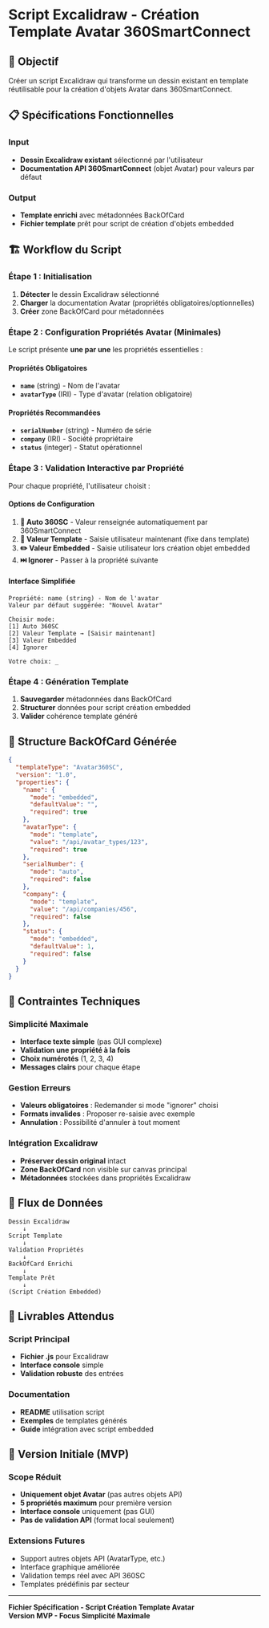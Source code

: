 # Script Excalidraw - Création Template Avatar 360SmartConnect

## 🎯 Objectif
Créer un script Excalidraw qui transforme un dessin existant en template réutilisable pour la création d'objets Avatar dans 360SmartConnect.

## 📋 Spécifications Fonctionnelles

### Input
- **Dessin Excalidraw existant** sélectionné par l'utilisateur
- **Documentation API 360SmartConnect** (objet Avatar) pour valeurs par défaut

### Output
- **Template enrichi** avec métadonnées BackOfCard
- **Fichier template** prêt pour script de création d'objets embedded

## 🏗️ Workflow du Script

### Étape 1 : Initialisation
1. **Détecter** le dessin Excalidraw sélectionné
2. **Charger** la documentation Avatar (propriétés obligatoires/optionnelles)
3. **Créer** zone BackOfCard pour métadonnées

### Étape 2 : Configuration Propriétés Avatar (Minimales)
Le script présente **une par une** les propriétés essentielles :

#### Propriétés Obligatoires
- **`name`** (string) - Nom de l'avatar
- **`avatarType`** (IRI) - Type d'avatar (relation obligatoire)

#### Propriétés Recommandées
- **`serialNumber`** (string) - Numéro de série
- **`company`** (IRI) - Société propriétaire
- **`status`** (integer) - Statut opérationnel

### Étape 3 : Validation Interactive par Propriété

Pour chaque propriété, l'utilisateur choisit :

#### Options de Configuration
1. **🤖 Auto 360SC** - Valeur renseignée automatiquement par 360SmartConnect
2. **📝 Valeur Template** - Saisie utilisateur maintenant (fixe dans template)
3. **✏️ Valeur Embedded** - Saisie utilisateur lors création objet embedded
4. **⏭️ Ignorer** - Passer à la propriété suivante

#### Interface Simplifiée
```
Propriété: name (string) - Nom de l'avatar
Valeur par défaut suggérée: "Nouvel Avatar"

Choisir mode:
[1] Auto 360SC
[2] Valeur Template → [Saisir maintenant]
[3] Valeur Embedded
[4] Ignorer

Votre choix: _
```

### Étape 4 : Génération Template
1. **Sauvegarder** métadonnées dans BackOfCard
2. **Structurer** données pour script création embedded
3. **Valider** cohérence template généré

## 📄 Structure BackOfCard Générée

```json
{
  "templateType": "Avatar360SC",
  "version": "1.0",
  "properties": {
    "name": {
      "mode": "embedded",
      "defaultValue": "",
      "required": true
    },
    "avatarType": {
      "mode": "template",
      "value": "/api/avatar_types/123",
      "required": true
    },
    "serialNumber": {
      "mode": "auto",
      "required": false
    },
    "company": {
      "mode": "template",
      "value": "/api/companies/456",
      "required": false
    },
    "status": {
      "mode": "embedded",
      "defaultValue": 1,
      "required": false
    }
  }
}
```

## 🎯 Contraintes Techniques

### Simplicité Maximale
- **Interface texte simple** (pas GUI complexe)
- **Validation une propriété à la fois**
- **Choix numérotés** (1, 2, 3, 4)
- **Messages clairs** pour chaque étape

### Gestion Erreurs
- **Valeurs obligatoires** : Redemander si mode "ignorer" choisi
- **Formats invalides** : Proposer re-saisie avec exemple
- **Annulation** : Possibilité d'annuler à tout moment

### Intégration Excalidraw
- **Préserver dessin original** intact
- **Zone BackOfCard** non visible sur canvas principal
- **Métadonnées** stockées dans propriétés Excalidraw

## 🔄 Flux de Données

```
Dessin Excalidraw
    ↓
Script Template
    ↓
Validation Propriétés
    ↓
BackOfCard Enrichi
    ↓
Template Prêt
    ↓
(Script Création Embedded)
```

## 📝 Livrables Attendus

### Script Principal
- **Fichier .js** pour Excalidraw
- **Interface console** simple
- **Validation robuste** des entrées

### Documentation
- **README** utilisation script
- **Exemples** de templates générés
- **Guide** intégration avec script embedded

## 🚀 Version Initiale (MVP)

### Scope Réduit
- **Uniquement objet Avatar** (pas autres objets API)
- **5 propriétés maximum** pour première version
- **Interface console** uniquement (pas GUI)
- **Pas de validation API** (format local seulement)

### Extensions Futures
- Support autres objets API (AvatarType, etc.)
- Interface graphique améliorée
- Validation temps réel avec API 360SC
- Templates prédéfinis par secteur

---
**Fichier Spécification - Script Création Template Avatar**  
**Version MVP - Focus Simplicité Maximale**